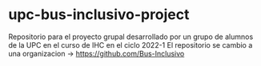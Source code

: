 # upc-bus-inclusivo-project
Repositorio para el proyecto grupal desarrollado por un grupo de alumnos de la UPC en el curso de IHC en el ciclo 2022-1
El repositorio se cambio a una organizacion -> https://github.com/Bus-Inclusivo
